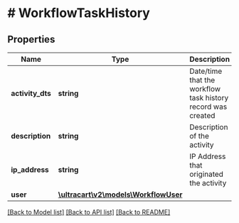 # # WorkflowTaskHistory

## Properties

Name | Type | Description | Notes
------------ | ------------- | ------------- | -------------
**activity_dts** | **string** | Date/time that the workflow task history record was created | [optional]
**description** | **string** | Description of the activity | [optional]
**ip_address** | **string** | IP Address that originated the activity | [optional]
**user** | [**\ultracart\v2\models\WorkflowUser**](WorkflowUser.md) |  | [optional]

[[Back to Model list]](../../README.md#models) [[Back to API list]](../../README.md#endpoints) [[Back to README]](../../README.md)
